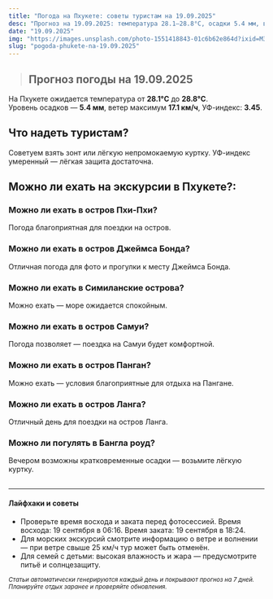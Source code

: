 ```yaml
---
title: "Погода на Пхукете: советы туристам на 19.09.2025"
desc: "Прогноз на 19.09.2025: температура 28.1–28.8°C, осадки 5.4 мм, ветер 17.1 км/ч. Советы туристам и рекомендации по экскурсиям."
date: "19.09.2025"
img: "https://images.unsplash.com/photo-1551418843-01c6b62e864d?ixid=M3w4MDE4MDZ8MHwxfHJhbmRvbXx8fHx8fHx8fDE3NTgxMDY4NzZ8&ixlib=rb-4.1.0&w=700&h=300&q=80&fit=crop&auto=format"
slug: "pogoda-phukete-na-19.09.2025"
---
```


>## Прогноз погоды на 19.09.2025

На Пхукете ожидается температура от **28.1°C** до **28.8°C**.  
Уровень осадков — **5.4 мм**, ветер максимум **17.1 км/ч**, УФ-индекс: **3.45**.

## Что надеть туристам?
Советуем взять зонт или лёгкую непромокаемую куртку.
УФ-индекс умеренный — лёгкая защита достаточна.

##

## Можно ли ехать на экскурсии в Пхукете?:

### Можно ли ехать в остров Пхи-Пхи?
Погода благоприятная для поездки на остров.

### Можно ли ехать в остров Джеймса Бонда?
Отличная погода для фото и прогулки к месту Джеймса Бонда.

### Можно ли ехать в Симиланские острова?
Можно ехать — море ожидается спокойным.

### Можно ли ехать в остров Самуи?
Погода позволяет — поездка на Самуи будет комфортной.

### Можно ли ехать в остров Панган?
Можно ехать — условия благоприятные для отдыха на Пангане.

### Можно ли ехать в остров Ланга?
Отличный день для поездки на остров Ланга.

### Можно ли погулять в Бангла роуд?
Вечером возможны кратковременные осадки — возьмите лёгкую куртку.

##
---

#### Лайфхаки и советы
- Проверьте время восхода и заката перед фотосессией. Время восхода: 19 сентября в 06:16. Время заката: 19 сентября в 18:24.  
- Для морских экскурсий смотрите информацию о ветре и волнении — при ветре свыше 25 км/ч тур может быть отменён.  
- Для семей с детьми: высокая влажность и жара — предусмотрите питьё и солнцезащиту.

<sub>_Статьи автоматически генерируются каждый день и покрывают прогноз на 7 дней. Планируйте отдых заранее и проверяйте обновления._</sub>

